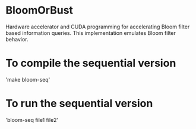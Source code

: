 # BloomOrBust

Hardware accelerator and CUDA programming for accelerating Bloom filter based information queries.
This implementation emulates Bloom filter behavior.

# To compile the sequential version

'make bloom-seq'

# To run the sequential version

'bloom-seq file1 file2'

